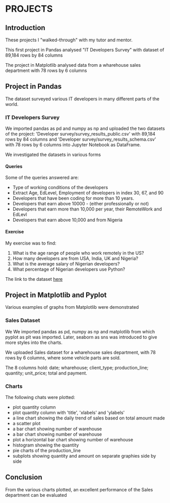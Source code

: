 # PROJECTS

## Introduction
These projects I "walked-through" with my tutor and mentor.

This first project in Pandas analysed "IT Developers Survey" with dataset of 89,184 rows by 84 columns

The project in Matplotlib analysed data from a wharehouse sales department with 78 rows by 6 columns

## Project in Pandas
The dataset surveyed various IT developers in many different parts of the world.

### IT Developers Survey

We imported pandas as pd and numpy as np and uploaded the two datasets of the project: 'Developer survey/survey_results_public.csv' with 89,184 rows by 84 columns and 'Developer survey/survey_results_schema.csv' with 78 rows by 6 columns into Jupyter Notebook as DataFrame.

We investigated the datasets in various forms

#### Queries
Some of the queries answered are:
- Type of working conditions of the developers
- Extract Age, EdLevel, Employment of developers in index 30, 67, and 90
- Developers that have been coding for more than 10 years.
- Developers that earn above 10000 - (either professionally or not)
- Developers that earn more than 10,000 per year, their RemoteWork and EdLevl
- Developers that earn above 10,000 and from Nigeria

#### Exercise
My exercise was to find:
1. What is the age range of people who work remotely in the US?
2. How many developers are from USA, India, UK and Nigeria?
3. What is the average salary of Nigerian developers?
4. What percentage of Nigerian developers use Python?

The link to the dataset [here](https://insights.stackoverflow.com/survey)

## Project in Matplotlib and Pyplot
Various examples of graphs from Matplotlib were demonstrated

### Sales Dataset
We We imported pandas as pd, numpy as np and matplotlib from which pyplot as plt was imported. Later, seaborn as sns was introduced to give more styles into the charts.

We uploaded Sales dataset for a wharehouse sales department, with 78 rows by 6 columns, where some vehicle parts are sold.

The 8 columns hold: date; wharehouse; client_type; production_line; quantity; unit_price; total and payment.

### Charts
The following chats were plotted:
- plot quantity column
- plot quantity column with 'title', 'xlabels' and 'ylabels'
- a line chart showing the daily trend of sales based on total amount made
- a scatter plot
- a bar chart showing number of warehouse
- a bar chart showing number of warehouse
- plot a horizontal bar chart showing number of warehouse
- histogram showing the quantity
- pie charts of the production_line
- subplots showing quantity and amount on separate graphies side by side

## Conclusion
From the various charts plotted, an excellent performance of the Sales department can be evaluated
